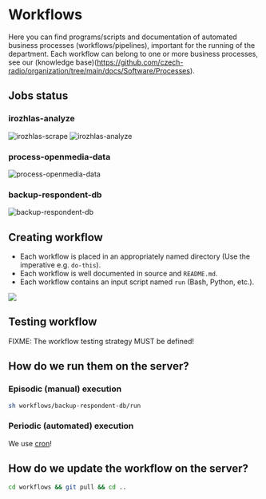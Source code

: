 # Workflows

Here you can find programs/scripts and documentation of automated business processes (workflows/pipelines), important for the running of the department. Each workflow can belong to one or more business processes, see our (knowledge base)(https://github.com/czech-radio/organization/tree/main/docs/Software/Processes).


## Jobs status
### irozhlas-analyze
 ![irozhlas-scrape](https://cronitor.io/badges/tSiCVL/production/YGMJtPmnbrKvE7W0lgJmuhrwyoo.svg)
 ![irozhlas-analyze](https://cronitor.io/badges/OnC0Lc/production/8lS79WXuX67rBDGv3WTftFphZ-I.svg)

### process-openmedia-data
 ![process-openmedia-data](https://cronitor.io/badges/7KMpaS/production/HyCIJSHMSn8aRcjiUx-LWAhf2wI.svg)

### backup-respondent-db
 ![backup-respondent-db](https://cronitor.io/badges/oy5pxz/production/2ttm3rb3jG4mdDRyr5W40F5irLM.svg)


## Creating workflow
 
- Each workflow is placed in an appropriately named directory (Use the imperative e.g. `do-this`).
- Each workflow is well documented in source and `README.md`.
- Each workflow contains an input script named `run` (Bash, Python, etc.).

<img src="./screen.png"/>

## Testing workflow

FIXME: The workflow testing strategy MUST be defined! 

## How do we run them on the server?

### Episodic (manual) execution

```bash
sh workflows/backup-respondent-db/run
```

### Periodic (automated) execution

We use [cron](https://crontab.guru/)! 

## How do we update the workflow on the server?

```bash
cd workflows && git pull && cd ..
```


